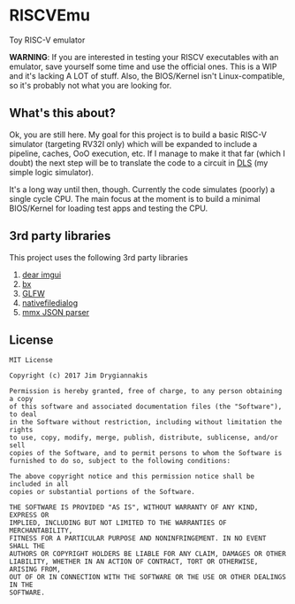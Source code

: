 # RISCVEmu
Toy RISC-V emulator

**WARNING**: If you are interested in testing your RISCV executables with an emulator, save yourself some time and use the official ones. This is a WIP and it's lacking A LOT of stuff. Also, the BIOS/Kernel isn't Linux-compatible, so it's probably not what you are looking for.

## What's this about?

Ok, you are still here. My goal for this project is to build a basic RISC-V simulator (targeting RV32I only) which will be expanded to include a pipeline, caches, OoO execution, etc. If I manage to make it that far (which I doubt) the next step will be to translate the code to a circuit in [DLS](https://makingartstudios.itch.io/dls) (my simple logic simulator).

It's a long way until then, though. Currently the code simulates (poorly) a single cycle CPU. The main focus at the moment is to build a minimal BIOS/Kernel for loading test apps and testing the CPU.

## 3rd party libraries

This project uses the following 3rd party libraries

1. [dear imgui](https://github.com/ocornut/imgui)
2. [bx](https://github.com/bkaradzic/bx)
3. [GLFW](http://www.glfw.org/)
4. [nativefiledialog](https://github.com/mlabbe/nativefiledialog)
5. [mmx JSON parser](https://github.com/vurtun/mmx)

## License

```
MIT License

Copyright (c) 2017 Jim Drygiannakis

Permission is hereby granted, free of charge, to any person obtaining a copy
of this software and associated documentation files (the "Software"), to deal
in the Software without restriction, including without limitation the rights
to use, copy, modify, merge, publish, distribute, sublicense, and/or sell
copies of the Software, and to permit persons to whom the Software is
furnished to do so, subject to the following conditions:

The above copyright notice and this permission notice shall be included in all
copies or substantial portions of the Software.

THE SOFTWARE IS PROVIDED "AS IS", WITHOUT WARRANTY OF ANY KIND, EXPRESS OR
IMPLIED, INCLUDING BUT NOT LIMITED TO THE WARRANTIES OF MERCHANTABILITY,
FITNESS FOR A PARTICULAR PURPOSE AND NONINFRINGEMENT. IN NO EVENT SHALL THE
AUTHORS OR COPYRIGHT HOLDERS BE LIABLE FOR ANY CLAIM, DAMAGES OR OTHER
LIABILITY, WHETHER IN AN ACTION OF CONTRACT, TORT OR OTHERWISE, ARISING FROM,
OUT OF OR IN CONNECTION WITH THE SOFTWARE OR THE USE OR OTHER DEALINGS IN THE
SOFTWARE.
```